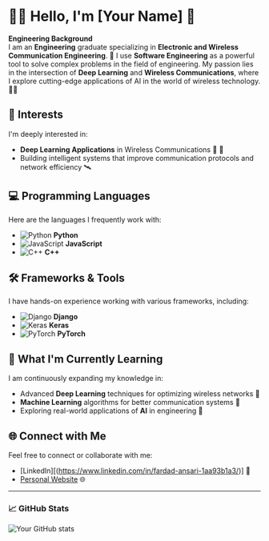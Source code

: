 # 👨‍💻 Hello, I'm [Your Name] 👋 

**Engineering Background**  
I am an **Engineering** graduate specializing in **Electronic and Wireless Communication Engineering**. 🚀 I use **Software Engineering** as a powerful tool to solve complex problems in the field of engineering. My passion lies in the intersection of **Deep Learning** and **Wireless Communications**, where I explore cutting-edge applications of AI in the world of wireless technology. 📡💡

## 🧠 Interests
I'm deeply interested in:
- **Deep Learning Applications** in Wireless Communications 📡 🤖
- Building intelligent systems that improve communication protocols and network efficiency 🛰️

## 💻 Programming Languages
Here are the languages I frequently work with:
- ![Python](https://img.shields.io/badge/Python-3776AB?style=for-the-badge&logo=python&logoColor=white) **Python**
- ![JavaScript](https://img.shields.io/badge/JavaScript-323330?style=for-the-badge&logo=javascript&logoColor=F7DF1E) **JavaScript**
- ![C++](https://img.shields.io/badge/C++-00599C?style=for-the-badge&logo=cplusplus&logoColor=white) **C++**

## 🛠️ Frameworks & Tools
I have hands-on experience working with various frameworks, including:
- ![Django](https://img.shields.io/badge/Django-092E20?style=for-the-badge&logo=django&logoColor=white) **Django**
- ![Keras](https://img.shields.io/badge/Keras-D00000?style=for-the-badge&logo=keras&logoColor=white) **Keras**
- ![PyTorch](https://img.shields.io/badge/PyTorch-EE4C2C?style=for-the-badge&logo=pytorch&logoColor=white) **PyTorch**

## 🌱 What I'm Currently Learning
I am continuously expanding my knowledge in:
- Advanced **Deep Learning** techniques for optimizing wireless networks 🧠
- **Machine Learning** algorithms for better communication systems 🤖
- Exploring real-world applications of **AI** in engineering 🚀

## 🌐 Connect with Me
Feel free to connect or collaborate with me:
- [LinkedIn][(https://www.linkedin.com/in/fardad-ansari-1aa93b1a3/)] 🔗
- [Personal Website](https://fardadansari.com) 🌐

---

### 📈 GitHub Stats
![Your GitHub stats](https://github-readme-stats.vercel.app/api?username=yourusername&show_icons=true&theme=radical)

